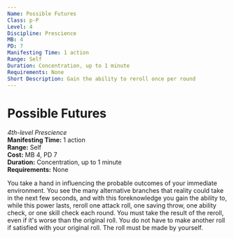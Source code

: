 ```yaml
---
Name: Possible Futures
Class: p-P
Level: 4
Discipline: Prescience
MB: 4
PD: 7
Manifesting Time: 1 action
Range: Self
Duration: Concentration, up to 1 minute
Requirements: None
Short Description: Gain the ability to reroll once per round
---
```

# Possible Futures
*4th-level Prescience*\
**Manifesting Time:** 1 action\
**Range:** Self\
**Cost:** MB 4, PD 7\
**Duration:** Concentration, up to 1 minute\
**Requirements:** None

You take a hand in influencing the probable
outcomes of your immediate environment. You see the many alternative
branches that reality could take in the next few seconds,
and with this foreknowledge you gain the ability to, while
this power lasts, reroll one attack roll, one saving throw,
one ability check, or one skill check each round. You must
take the result of the reroll, even if it's worse than the
original roll. You do not have to make another roll if satisfied
with your original roll. The roll must be made by yourself.
